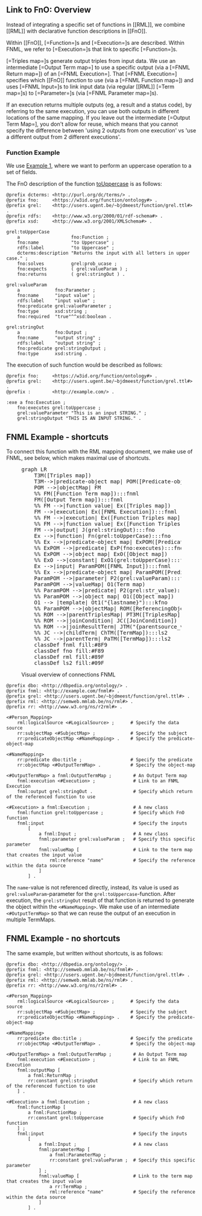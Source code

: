 ## Link to FnO: Overview

Instead of integrating a specific set of functions in [[RML]],
we combine [[RML]] with declarative function descriptions in [[FnO]].

Within [[FnO]], [=Function=]s and [=Execution=]s are described.
Within FNML, we refer to [=Execution=]s that link to specific [=Function=]s.

[=Triples map=]s generate output triples from input data.
We use an intermediate [=Output Term map=] to use a specific output (via a [=FNML Return map=]) of an [=FNML Execution=].
That [=FNML Execution=] specifies which [[FnO]] function to use (via a [=FNML Function map=])
and uses [=FNML Input=]s to link input data (via regular [[RML]] [=Term map=]s)
to [=Parameter=]s (via [=FNML Parameter map=]s).

<p class="note" data-format="markdown">
If an execution returns multiple outputs (eg, a result and a status code),
by referring to the same execution,
you can use both outputs in different locations of the same mapping.
If you leave out the intermediate [=Output Term Map=], you don't allow for reuse,
which means that you cannot specify the difference between
'using 2 outputs from one execution' vs 'use a different output from 2 different executions'.
</p>

### Function Example

We use [Example 1](#example-rml-mapping-without-data-transformations),
where we want to perform an uppercase operation to a set of fields.

The FnO description of the function [toUppercase](https://github.com/OpenRefine/OpenRefine/wiki/GREL-String-Functions#touppercasestring-s) is as follows:

```turtle "example": "toUppercase FnO description"
@prefix dcterms: <http://purl.org/dc/terms/> .
@prefix fno:     <https://w3id.org/function/ontology#> .
@prefix grel:    <http://users.ugent.be/~bjdmeest/function/grel.ttl#> .
@prefix rdfs:    <http://www.w3.org/2000/01/rdf-schema#> .
@prefix xsd:     <http://www.w3.org/2001/XMLSchema#> .

grel:toUpperCase
    a                   fno:Function ;
    fno:name            "to Uppercase" ;
    rdfs:label          "to Uppercase" ;
    dcterms:description "Returns the input with all letters in upper case." ;
    fno:solves          grel:prob_ucase ;
    fno:expects         ( grel:valueParam ) ;
    fno:returns         ( grel:stringOut ) .

grel:valueParam
    a             fno:Parameter ;
    fno:name      "input value" ;
    rdfs:label    "input value" ;
    fno:predicate grel:valueParameter ;
    fno:type      xsd:string ;
    fno:required  "true"^^xsd:boolean .

grel:stringOut
    a             fno:Output ;
    fno:name      "output string" ;
    rdfs:label    "output string" ;
    fno:predicate grel:stringOutput ;
    fno:type      xsd:string .

```

The execution of such function would be described as follows:

```turtle "example": "toUppercase FnO execution description"
@prefix fno:     <https://w3id.org/function/ontology#> .
@prefix grel:    <http://users.ugent.be/~bjdmeest/function/grel.ttl#> .
@prefix :        <http://example.com/> .

:exe a fno:Execution ;
    fno:executes grel:toUppercase ;
    grel:valueParameter "This is an input STRING." ;
    grel:stringOutput "THIS IS AN INPUT STRING." .
```

## FNML Example - shortcuts

To connect this function with the RML mapping document, we make use of FNML, see below, which makes maximal use of shortcuts.

<figure>
<pre class="mermaid nohighlight override">
graph LR
    T3M([Triples map])
    T3M-->|predicate-object map| POM([Predicate-object map])
    POM -->|objectMap| FM
    %% FM([Function Term map]):::fnml
    FM([Output Term map]):::fnml
    %% FM -->|function value| Ex([Triples map])
    FM -->|execution| Ex([FNML Execution]):::fnml
    %% FM -->|execution| Ex([Function Triples map]):::fnml
    %% FM -->|function value| Ex([Function Triples map]):::fnml
    FM -->|output| J(grel:stringOut):::fno
    Ex -->|function| Fn(grel:toUpperCase):::fno
    %% Ex -->|predicate-object map| ExPOM([Predicate-object map])
    %% ExPOM -->|predicate| ExP(fno:executes):::fno
    %% ExPOM -->|object map| ExO([Object map])
    %% ExO -->|constant| ExO1(grel:toUpperCase):::fno
    Ex -->|input| ParamPOM([FNML Input]):::fnml
    %% Ex -->|predicate-object map| ParamPOM([Predicate-object map])
    ParamPOM -->|parameter| P2(grel:valueParam):::fno
    ParamPOM -->|valueMap| O1(Term map)
    %% ParamPOM -->|predicate| P2(grel:str_value):::fno
    %% ParamPOM -->|object map| O1([Object map])
    O1 --> |template| Ot1("{lastname}"):::kfno
    %% ParamPOM -->|objectMap| ROM([ReferencingObjectMap])
    %% ROM -->|parentTriplesMap| PT3M([TriplesMap]):::ls2
    %% ROM -->|joinCondition| JC([JoinCondition])
    %% ROM -->|joinResultTerm| JTM("{parentsource_value}"):::ls2
    %% JC -->|childTerm| ChTM([TermMap]):::ls2
    %% JC -->|parentTerm| PaTM([TermMap]):::ls2
    classDef fnml fill:#8F9
    classDef fno fill:#F89
    classDef rml fill:#89F
    classDef ls2 fill:#09F
</pre>
<figcaption>Visual overview of connections FNML</figcaption>
</figure>

```turtle "example": "using toUppercase in an RML mapping"
@prefix dbo: <http://dbpedia.org/ontology/> .
@prefix fnml: <http://example.com/fnml#> .
@prefix grel: <http://users.ugent.be/~bjdmeest/function/grel.ttl#> .
@prefix rml: <http://semweb.mmlab.be/ns/rml#> .
@prefix rr: <http://www.w3.org/ns/r2rml#> .

<#Person_Mapping>
    rml:logicalSource <#LogicalSource> ;      # Specify the data source
    rr:subjectMap <#SubjectMap> ;             # Specify the subject
    rr:predicateObjectMap <#NameMapping> .    # Specify the predicate-object-map

<#NameMapping>
    rr:predicate dbo:title ;                  # Specify the predicate
    rr:objectMap <#OutputTermMap> .           # Specify the object-map

<#OutputTermMap> a fnml:OutputTermMap ;        # An Output Term map
    fnml:execution <#Execution> ;              # Link to an FNML Execution
    fnml:output grel:stringOut .               # Specify which return of the referenced function to use

<#Execution> a fnml:Execution ;                # A new class
    fnml:function grel:toUppercase ;           # Specify which FnO function
    fnml:input                                 # Specify the inputs
        [
            a fnml:Input ;                     # A new class
            fnml:parameter grel:valueParam ;   # Specify this specific parameter
            fnml:valueMap [                    # Link to the term map that creates the input value
                rml:reference "name"           # Specify the reference within the data source
            ]
        ] .
```

The `name`-value is not referenced directly,
instead, its value is used as `grel:valueParam`-parameter
for the `grel:toUppercase`-function.
After execution, the `grel:stringOut` result of that function is returned to generate the object
within the `<#NameMapping>`.
We make use of an intermediate `<#OutputTermMap>` so that we can reuse the output of an execution in multiple TermMaps.

## FNML Example - no shortcuts

The same example, but written without shortcuts, is as follows:

```turtle "example": "using toUppercase in an RML mapping without shortcuts"
@prefix dbo: <http://dbpedia.org/ontology/> .
@prefix fnml: <http://semweb.mmlab.be/ns/fnml#> .
@prefix grel: <http://users.ugent.be/~bjdmeest/function/grel.ttl#> .
@prefix rml: <http://semweb.mmlab.be/ns/rml#> .
@prefix rr: <http://www.w3.org/ns/r2rml#> .

<#Person_Mapping>
    rml:logicalSource <#LogicalSource> ;      # Specify the data source
    rr:subjectMap <#SubjectMap> ;             # Specify the subject
    rr:predicateObjectMap <#NameMapping> .    # Specify the predicate-object-map

<#NameMapping>
    rr:predicate dbo:title ;                  # Specify the predicate
    rr:objectMap <#OutputTermMap> .           # Specify the object-map

<#OutputTermMap> a fnml:OutputTermMap ;        # An Output Term map
    fnml:execution <#Execution> ;              # Link to an FNML Execution
    fnml:outputMap [
        a fnml:ReturnMap ;
        rr:constant grel:stringOut             # Specify which return of the referenced function to use
    ] .

<#Execution> a fnml:Execution ;                # A new class
    fnml:functionMap [
        a fnml:FunctionMap ;
        rr:constant grel:toUppercase           # Specify which FnO function
    ] ;
    fnml:input                                 # Specify the inputs
        [
            a fnml:Input ;                     # A new class
            fnml:parameterMap [
                a fnml:ParameterMap ;
                rr:constant grel:valueParam ;  # Specify this specific parameter
            ] ;
            fnml:valueMap [                    # Link to the term map that creates the input value
                a rr:TermMap ;
                rml:reference "name"           # Specify the reference within the data source
            ]
        ] .
```
